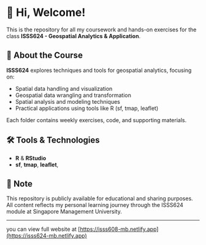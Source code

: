 # 👋 Hi, Welcome!

This is the repository for all my coursework and hands-on exercises for the class **ISSS624 - Geospatial Analytics & Application**.

## 📘 About the Course

**ISSS624** explores techniques and tools for geospatial analytics, focusing on:

- Spatial data handling and visualization  
- Geospatial data wrangling and transformation  
- Spatial analysis and modeling techniques  
- Practical applications using tools like R (sf, tmap, leaflet)

Each folder contains weekly exercises, code, and supporting materials.

## 🛠 Tools & Technologies

- **R** & **RStudio**
- **sf**, **tmap**, **leaflet**,

## 📌 Note

This repository is publicly available for educational and sharing purposes. All content reflects my personal learning journey through the ISSS624 module at Singapore Management University.

---

you can view full website at [https://isss608-mb.netlify.app](https://isss624-mb.netlify.app)
